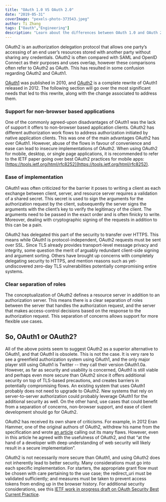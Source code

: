 ```yaml
---
title: "OAuth 1.0 VS OAuth 2.0"
date: "2019-05-31"
coverImage: "pexels-photo-373543.jpeg"
author: Ti Zhang
tags: ["Oauth","Engineering"]
description: "Learn about the differences between OAuth 1.0 and OAuth 2.0 and how OAuth 2.0 is superior to OAuth 1.0"
---
```


OAuth2 is an authorization delegation protocol that allows one party’s accessing of an end user’s resources stored with another party without sharing any credentials. OAuth2 is often compared with SAML and OpenID Connect as their purposes and uses overlap, however these comparisons often refer to OAuth2 as OAuth. This has resulted in some confusion regarding OAuth2 and OAuth1.

[OAuth1](https://tools.ietf.org/html/rfc5849) was published in 2010, and [OAuth2](https://tools.ietf.org/html/rfc6749) is a complete rewrite of OAuth1 released in 2012. The following section will go over the most significant needs that led to this rewrite, along with the change associated to address them.

### Support for non-browser based applications

One of the commonly agreed-upon disadvantages of OAuth1 was the lack of support it offers to non-browser based application clients. OAuth2 has different authorization work flows to address authorization initiated by native application clients. This was one of the main advantages OAuth2 has over OAuth1. However, abuse of the flows in favour of convenience and ease can lead to insecure implementations of OAuth2. When using OAuth2 for mobile, desktop, or single page applications, it is recommended to refer to the IETF paper going over best OAuth2 practices for mobile apps: [https://tools.ietf.org/html/rfc8252](https://tools.ietf.org/html/rfc8252).

### Ease of implementation

OAuth1 was often criticized for the barrier it poses to writing a client as each exchange between client, server, and resource server requires a validation of a shared secret. This secret is used to sign the arguments for the authorization request by the client, subsequently the server signs the arguments with the client’s key to verify the legitimacy of the client. The arguments need to be passed in the exact order and is often finicky to write. Moreover, dealing with cryptographic signing of the requests in addition to this can be a pain.

OAuth2 has delegated this part of the security to transfer over HTTPS. This means while OAuth1 is protocol-independent, OAuth2 requests must be sent over SSL. Since TLS already provides transport-level message privacy and integrity, some question the merit of arguably redundant client-side signing and argument sorting. Others have brought up concerns with completely delegating security to HTTPS, and mention reasons such as yet-undiscovered zero-day TLS vulnerabilities potentially compromising entire systems.

### Clear separation of roles

The conceptualization of OAuth2 defines a resource server in addition to an authorization server. This means there is a clear separation of roles between the server that handles the authorization request, and the server that makes access-control decisions based on the response to the authorization request. This separation of concerns allows support for more flexible use cases.

## So, OAuth1 or OAuth2?

All of the above points seem to suggest OAuth2 as a superior alternative to OAuth1, and that OAuth1 is obsolete. This is not the case. It is very rare to see a greenfield authorization system using OAuth1, and the only major player still using OAuth1 is Twitter -- they call their version OAuth1.0a. However, as far as security and usability is concerned, OAuth1 is still viable and perhaps even more secure than OAuth2 since it offers additional security on top of TLS-based precautions, and creates barriers in potentially compromising flows. An existing system that uses OAuth1 probably does not need to upgrade to OAuth2. New systems that rely on server-to-server authorization could probably leverage OAuth1 for the additional security as well. On the other hand, use cases that could benefit from a separation of concerns, non-browser support, and ease of client development should go for OAuth2.

OAuth2 has received its own share of criticisms. For example, in 2012 Eran Hammer, one of the original authors of OAuth2, withdrew his name from the specification and wrote [an article](https://gist.github.com/nckroy/dd2d4dfc86f7d13045ad715377b6a48f) calling out its many flaws. However, even in this article he agreed with the usefulness of OAuth2, and that “at the hand of a developer with deep understanding of web security will likely result in a secure implementation”.

OAuth2 is not necessarily more secure than OAuth1, and using OAuth2 does not inherently lead to better security. Many considerations must go into each specific implementation. For starters, the appropriate grant flow must be chosen with care pertaining to the use case; the redirect\_uri must be validated sufficiently; and measures must be taken to prevent access tokens from ending up in the browser history. For additional security considerations, see this [IETF work in progress draft on OAuth Security Best Current Practice](https://tools.ietf.org/id/draft-ietf-oauth-security-topics-10.html).
